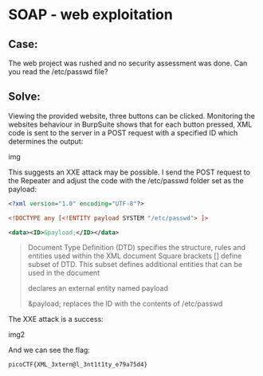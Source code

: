 # SOAP - web exploitation

## Case: 

The web project was rushed and no security assessment was done. Can you read the /etc/passwd file?

## Solve:

Viewing the provided website, three buttons can be clicked. Monitoring the websites behaviour in BurpSuite shows that for each button pressed, XML code is sent to the server in a POST request with a specified ID which determines the output:

img

This suggests an XXE attack may be possible. I send the POST request to the Repeater and adjust the code with the /etc/passwd folder set as the payload:

```xml
<?xml version="1.0" encoding="UTF-8"?>

<!DOCTYPE any [<!ENTITY payload SYSTEM "/etc/passwd"> ]>

<data><ID>&payload;</ID></data>
```
> Document Type Definition (DTD) specifies the structure, rules and entities used within the XML document
> Square brackets [] define subset of DTD. This subset defines additional entities that can be used in the document
> <!ENTITY payload SYSTEM "/etc/passwd"> declares an external entity named payload 
> &payload; replaces the ID with the contents of /etc/passwd

The XXE attack is a success:

img2

And we can see the flag:

`picoCTF{XML_3xtern@l_3nt1t1ty_e79a75d4}` 